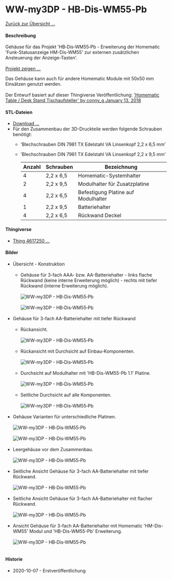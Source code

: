 # WW-my3DP - HB‑Dis‑WM55‑Pb

[Zurück zur Übersicht ...](../README.md)

#### Beschreibung

Gehäuse für das Projekt 'HB‑Dis‑WM55‑Pb - Erweiterung der Homematic 'Funk-Statusanzeige HM-Dis-WM55' zur externen zusätzlichen Ansteuerung der Anzeige-Tasten'.
<br><br>
[Projekt zeigen ...](https://github.com/wolwin/WW-mySHP/blob/master/SHP_HB-Dis-WM55-Pb/README.md)

Das Gehäuse kann auch für andere Homematic Module mit 50x50 mm Einsätzen genutzt werden.
<br><br>
Der Entwurf basiert auf dieser Thingiverse Veröffentlichung:
['Homematic Table / Desk Stand Tischaufsteller' by conny_g January 13, 2018](https://www.thingiverse.com/thing:2755553)

#### STL-Dateien
- [Download ...](./bin/3DP_STL_HB-Dis-WM55-Pb_20200911.zip)
- Für den Zusammenbau der 3D-Druckteile werden folgende Schrauben benötigt:
  - 'Blechschrauben DIN 7981 TX Edelstahl VA Linsenkopf 2,2 x 6,5 mm'
  - 'Blechschrauben DIN 7981 TX Edelstahl VA Linsenkopf 2,2 x 9,5 mm'

    | **Anzahl** | **Schrauben** | **Bezeichnung** |
    | --- | --- | --- |
    | 4 | 2,2 x 6,5 | Homematic-Systemhalter |
    | 2 | 2,2 x 9,5 | Modulhalter für Zusatzplatine |
    | 4 | 2,2 x 6,5 | Befestigung Platine auf Modulhalter |
    | 1 | 2,2 x 9,5 | Batteriehalter |
    | 4 | 2,2 x 6,5 | Rückwand Deckel |

#### Thingiverse
- [Thing 4617250 ...](https://www.thingiverse.com/thing:4617250)

#### Bilder
- Übersicht - Konstruktion
  <br><br>
  - Gehäuse für 3-fach AAA- bzw. AA-Batteriehalter - links flache Rückwand (keine interne Erweiterung möglich) - rechts mit tiefer Rückwand (interne Erweiterung möglich).
    <br><br>
    ![WW-my3DP - HB‑Dis‑WM55‑Pb](./img/3DP_HB-Dis-WM55-Pb_01.jpg "")
    <br><br>
    ![WW-my3DP - HB‑Dis‑WM55‑Pb](./img/3DP_HB-Dis-WM55-Pb_02.jpg "")
    <br><br>
- Gehäuse für 3-fach AA-Batteriehalter mit tiefer Rückwand
  <br><br>
  - Rückansicht.
    <br><br>
    ![WW-my3DP - HB‑Dis‑WM55‑Pb](./img/3DP_HB-Dis-WM55-Pb_03.jpg "")
    <br><br>
  - Rückansicht mit Durchsicht auf Einbau-Komponenten.
    <br><br>
    ![WW-my3DP - HB‑Dis‑WM55‑Pb](./img/3DP_HB-Dis-WM55-Pb_04.jpg "")
    <br><br>
  - Durchsicht auf Modulhalter mit 'HB-Dis-WM55-Pb 1.1' Platine.
    <br><br>
    ![WW-my3DP - HB‑Dis‑WM55‑Pb](./img/3DP_HB-Dis-WM55-Pb_05.jpg "")
    <br><br>
  - Seitliche Durchsicht auf alle Komponenten.
    <br><br>
    ![WW-my3DP - HB‑Dis‑WM55‑Pb](./img/3DP_HB-Dis-WM55-Pb_06.jpg "")
    <br><br>
- Gehäuse Varianten für unterschiedliche Platinen.
  <br><br>
  ![WW-my3DP - HB‑Dis‑WM55‑Pb](./img/3DP_HB-Dis-WM55-Pb_07.jpg "")
  <br><br>
  ![WW-my3DP - HB‑Dis‑WM55‑Pb](./img/3DP_HB-Dis-WM55-Pb_08.jpg "")
  <br><br>
- Leergehäuse vor dem Zusammenbau.
  <br><br>
  ![WW-my3DP - HB‑Dis‑WM55‑Pb](./img/3DP_HB-Dis-WM55-Pb_20.jpg "")
  <br><br>
- Seitliche Ansicht Gehäuse für 3-fach AA-Batteriehalter mit tiefer Rückwand.
  <br><br>
  ![WW-my3DP - HB‑Dis‑WM55‑Pb](./img/3DP_HB-Dis-WM55-Pb_21.jpg "")
  <br><br>
- Seitliche Ansicht Gehäuse für 3-fach AA-Batteriehalter mit flacher Rückwand.
  <br><br>
  ![WW-my3DP - HB‑Dis‑WM55‑Pb](./img/3DP_HB-Dis-WM55-Pb_22.jpg "")
  <br><br>
- Ansicht Gehäuse für 3-fach AA-Batteriehalter mit Homematic 'HM-Dis-WM55' Modul und 'HB-Dis-WM55-Pb' Erweiterung.
  <br><br>
  ![WW-my3DP - HB‑Dis‑WM55‑Pb](./img/3DP_HB-Dis-WM55-Pb_23.jpg "")
  <br><br>

#### Historie
- 2020-10-07 - Erstveröffentlichung
